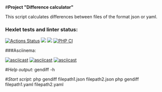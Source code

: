 #**Project "Difference calculator"**

This script calculates differences between files of the format json or yaml.

### Hexlet tests and linter status:
[![Actions Status](https://github.com/YanaKramareva/php-project-lvl2/workflows/hexlet-check/badge.svg)](https://github.com/YanaKramareva/php-project-lvl2/actions)
<a href="https://codeclimate.com/github/YanaKramareva/php-project-lvl2/maintainability"><img src="https://api.codeclimate.com/v1/badges/82facc7880f6f8be7c76/maintainability" /></a>
<a href="https://codeclimate.com/github/YanaKramareva/php-project-lvl2/test_coverage"><img src="https://api.codeclimate.com/v1/badges/82facc7880f6f8be7c76/test_coverage" /></a>
[![PHP CI](https://github.com/YanaKramareva/php-project-lvl2/actions/workflows/workflow.yml/badge.svg)](https://github.com/YanaKramareva/php-project-lvl2/actions/workflows/workflow.yml)

###Asciinema: 

[![asciicast](https://asciinema.org/a/Pf5PQcwKeDjqj7hb5e4AO5YKW.svg)](https://asciinema.org/a/Pf5PQcwKeDjqj7hb5e4AO5YKW)
[![asciicast](https://asciinema.org/a/7kaWuyrkCirsH21Iw888CcBsy.svg)](https://asciinema.org/a/7kaWuyrkCirsH21Iw888CcBsy)
[![asciicast](https://asciinema.org/a/mWbK7t0RRFuRE2E2bo9ws8XcV.svg)](https://asciinema.org/a/mWbK7t0RRFuRE2E2bo9ws8XcV)

#*Help output:*
gendiff -h

#*Start script:*
php gendiff filepath1.json filepath2.json
php gendiff filepath1.yaml filepath2.yaml
